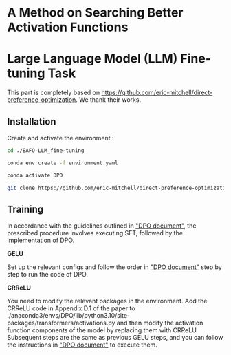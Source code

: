 A Method on Searching Better Activation Functions
=================================================
Large Language Model (LLM) Fine-tuning Task
=================================================
This part is completely based on https://github.com/eric-mitchell/direct-preference-optimization. We thank their works.
## Installation


Create and activate the environment :

```bash
cd ./EAFO-LLM_fine-tuning
```

```bash
conda env create -f environment.yaml
```

```bash
conda activate DPO
```

```bash
git clone https://github.com/eric-mitchell/direct-preference-optimization.git
```

## Training

In accordance with the guidelines outlined in ["DPO document"](https://github.com/eric-mitchell/direct-preference-optimization?tab=readme-ov-file#dpo-direct-preference-optimization), the prescribed procedure involves executing SFT, followed by the implementation of DPO.

**GELU**

Set up the relevant configs and follow the order in ["DPO document"](https://github.com/eric-mitchell/direct-preference-optimization?tab=readme-ov-file#dpo-direct-preference-optimization) step by step to run the code of DPO.

**CRReLU**

You need to modify the relevant packages in the environment. Add the CRReLU code in Appendix D.1 of the paper to ./anaconda3/envs/DPO/lib/python3.10/site-packages/transformers/activations.py and then modify the activation function components of the model by replacing them with CRReLU. Subsequent steps are the same as previous GELU steps, and you can follow the instructions in ["DPO document"](https://github.com/eric-mitchell/direct-preference-optimization?tab=readme-ov-file#dpo-direct-preference-optimization) to execute them.


